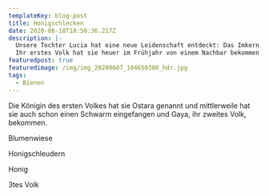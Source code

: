 ```yaml
---
templateKey: blog-post
title: Honigschlecken
date: 2020-06-18T18:50:36.217Z
description: |-
  Unsere Tochter Lucia hat eine neue Leidenschaft entdeckt: Das Imkern!
  Ihr erstes Volk hat sie heuer im Frühjahr von einem Nachbar bekommen.
featuredpost: true
featuredimage: /img/img_20200607_104650380_hdr.jpg
tags:
  - Bienen
---
```

Die Königin des ersten Volkes hat sie Ostara genannt und mittlerweile hat sie auch schon einen Schwarm eingefangen und Gaya, ihr zweites Volk, bekommen. 

Blumenwiese

Honigschleudern

Honig

3tes Volk